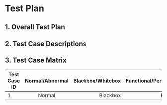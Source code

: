 # Test Plan
## 1. Overall Test Plan
## 2. Test Case Descriptions
## 3. Test Case Matrix
| Test Case ID  | Normal/Abnormal   | Blackbox/Whitebox | Functional/Performance    |
| ------------- |:-----------------:| -----------------:| -------------------------:|
| 1             | Normal            | Blackbox          | Functional                |
